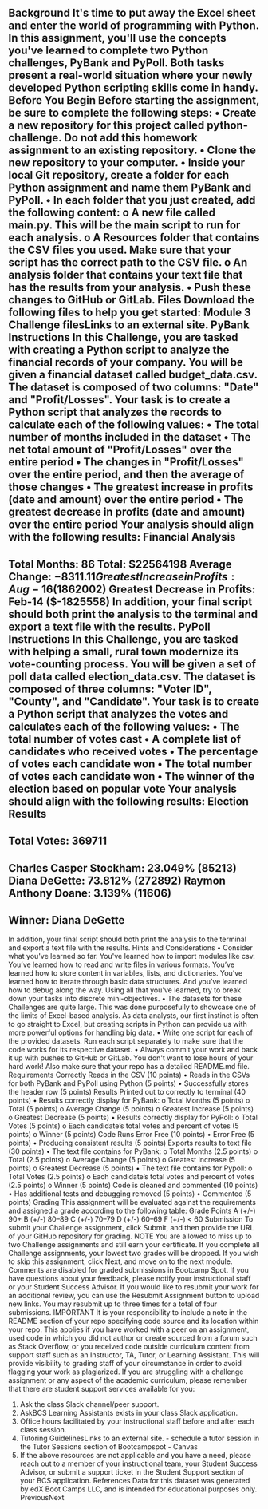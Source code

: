 Background
It's time to put away the Excel sheet and enter the world of programming with Python. In this assignment, you'll use the concepts you've learned to complete two Python challenges, PyBank and PyPoll. Both tasks present a real-world situation where your newly developed Python scripting skills come in handy.
Before You Begin
Before starting the assignment, be sure to complete the following steps:
•	Create a new repository for this project called python-challenge. Do not add this homework assignment to an existing repository.
•	Clone the new repository to your computer.
•	Inside your local Git repository, create a folder for each Python assignment and name them PyBank and PyPoll.
•	In each folder that you just created, add the following content:
o	A new file called main.py. This will be the main script to run for each analysis.
o	A Resources folder that contains the CSV files you used. Make sure that your script has the correct path to the CSV file.
o	An analysis folder that contains your text file that has the results from your analysis.
•	Push these changes to GitHub or GitLab.
Files
Download the following files to help you get started:
Module 3 Challenge filesLinks to an external site.
PyBank Instructions
In this Challenge, you are tasked with creating a Python script to analyze the financial records of your company. You will be given a financial dataset called budget_data.csv. The dataset is composed of two columns: "Date" and "Profit/Losses".
Your task is to create a Python script that analyzes the records to calculate each of the following values:
•	The total number of months included in the dataset
•	The net total amount of "Profit/Losses" over the entire period
•	The changes in "Profit/Losses" over the entire period, and then the average of those changes
•	The greatest increase in profits (date and amount) over the entire period
•	The greatest decrease in profits (date and amount) over the entire period
Your analysis should align with the following results:
Financial Analysis
----------------------------
Total Months: 86
Total: $22564198
Average Change: $-8311.11
Greatest Increase in Profits: Aug-16 ($1862002)
Greatest Decrease in Profits: Feb-14 ($-1825558)
In addition, your final script should both print the analysis to the terminal and export a text file with the results.
PyPoll Instructions
In this Challenge, you are tasked with helping a small, rural town modernize its vote-counting process.
You will be given a set of poll data called election_data.csv. The dataset is composed of three columns: "Voter ID", "County", and "Candidate". Your task is to create a Python script that analyzes the votes and calculates each of the following values:
•	The total number of votes cast
•	A complete list of candidates who received votes
•	The percentage of votes each candidate won
•	The total number of votes each candidate won
•	The winner of the election based on popular vote
Your analysis should align with the following results:
Election Results
-------------------------
Total Votes: 369711
-------------------------
Charles Casper Stockham: 23.049% (85213)
Diana DeGette: 73.812% (272892)
Raymon Anthony Doane: 3.139% (11606)
-------------------------
Winner: Diana DeGette
-------------------------
In addition, your final script should both print the analysis to the terminal and export a text file with the results.
Hints and Considerations
•	Consider what you've learned so far. You've learned how to import modules like csv. You’ve learned how to read and write files in various formats. You’ve learned how to store content in variables, lists, and dictionaries. You’ve learned how to iterate through basic data structures. And you’ve learned how to debug along the way. Using all that you've learned, try to break down your tasks into discrete mini-objectives.
•	The datasets for these Challenges are quite large. This was done purposefully to showcase one of the limits of Excel-based analysis. As data analysts, our first instinct is often to go straight to Excel, but creating scripts in Python can provide us with more powerful options for handling big data.
•	Write one script for each of the provided datasets. Run each script separately to make sure that the code works for its respective dataset.
•	Always commit your work and back it up with pushes to GitHub or GitLab. You don't want to lose hours of your hard work! Also make sure that your repo has a detailed README.md file.
Requirements
Correctly Reads in the CSV (10 points)
•	Reads in the CSVs for both PyBank and PyPoll using Python (5 points)
•	Successfully stores the header row (5 points)
Results Printed out to correctly to terminal (40 points)
•	Results correctly display for PyBank:
o	Total Months (5 points)
o	Total (5 points)
o	Average Change (5 points)
o	Greatest Increase (5 points)
o	Greatest Decrease (5 points)
•	Results correctly display for PyPoll:
o	Total Votes (5 points)
o	Each candidate’s total votes and percent of votes (5 points)
o	Winner (5 points)
Code Runs Error Free (10 points)
•	Error Free (5 points)
•	Producing consistent results (5 points)
Exports results to text file (30 points)
•	The text file contains for PyBank:
o	Total Months (2.5 points)
o	Total (2.5 points)
o	Average Change (5 points)
o	Greatest Increase (5 points)
o	Greatest Decrease (5 points)
•	The text file contains for Pypoll:
o	Total Votes (2.5 points)
o	Each candidate’s total votes and percent of votes (2.5 points)
o	Winner (5 points)
Code is cleaned and commented (10 points)
•	Has additional tests and debugging removed (5 points)
•	Commented (5 points)
Grading
This assignment will be evaluated against the requirements and assigned a grade according to the following table:
Grade	Points
A (+/-)	90+
B (+/-)	80–89
C (+/-)	70–79
D (+/-)	60–69
F (+/-)	< 60
Submission
To submit your Challenge assignment, click Submit, and then provide the URL of your GitHub repository for grading.
NOTE
You are allowed to miss up to two Challenge assignments and still earn your certificate. If you complete all Challenge assignments, your lowest two grades will be dropped. If you wish to skip this assignment, click Next, and move on to the next module.
Comments are disabled for graded submissions in Bootcamp Spot. If you have questions about your feedback, please notify your instructional staff or your Student Success Advisor. If you would like to resubmit your work for an additional review, you can use the Resubmit Assignment button to upload new links. You may resubmit up to three times for a total of four submissions.
IMPORTANT
It is your responsibility to include a note in the README section of your repo specifying code source and its location within your repo. This applies if you have worked with a peer on an assignment, used code in which you did not author or create sourced from a forum such as Stack Overflow, or you received code outside curriculum content from support staff such as an Instructor, TA, Tutor, or Learning Assistant. This will provide visibility to grading staff of your circumstance in order to avoid flagging your work as plagiarized.
If you are struggling with a challenge assignment or any aspect of the academic curriculum, please remember that there are student support services available for you:
1.	Ask the class Slack channel/peer support.
2.	AskBCS Learning Assistants exists in your class Slack application.
3.	Office hours facilitated by your instructional staff before and after each class session.
4.	Tutoring GuidelinesLinks to an external site. - schedule a tutor session in the Tutor Sessions section of Bootcampspot - Canvas
5.	If the above resources are not applicable and you have a need, please reach out to a member of your instructional team, your Student Success Advisor, or submit a support ticket in the Student Support section of your BCS application.
References
Data for this dataset was generated by edX Boot Camps LLC, and is intended for educational purposes only.
PreviousNext

